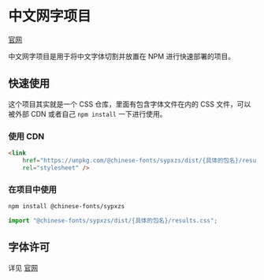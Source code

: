 # 中文网字项目

[官网](https://chinese-font.netlify.app/fonts/sypxzs)

中文网字项目是用于将中文字体切割并放置在 NPM 进行快速部署的项目。

## 快速使用

这个项目其实就是一个 CSS 仓库，里面有包含字体文件在内的 CSS 文件，可以被外部 CDN 或者自己 `npm install` 一下进行使用。

### 使用 CDN

```html
<link
    href="https://unpkg.com/@chinese-fonts/sypxzs/dist/{具体的包名}/results.css"
    rel="stylesheet" />
```

### 在项目中使用

```sh
npm install @chinese-fonts/sypxzs
```

```ts
import "@chinese-fonts/sypxzs/dist/{具体的包名}/results.css";
```

## 字体许可

详见 [官网](https://chinese-font.netlify.app/fonts/sypxzs)
